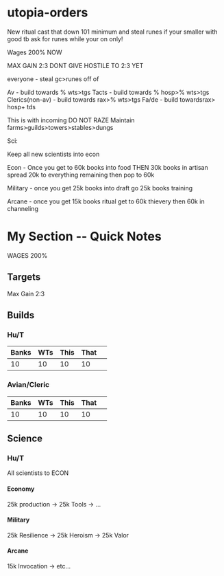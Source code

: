 # utopia-orders


New ritual cast that down 101 minimum and steal runes if your smaller with good tb ask for runes while your on only!

Wages 200% NOW

MAX GAIN 2:3
DONT GIVE HOSTILE TO 2:3 YET

everyone - steal gc>runes off of 

Av - build towards % wts>tgs
Tacts - build towards % hosp>% wts>tgs
Clerics(non-av) - build towards  rax>% wts>tgs
Fa/de - build towardsrax> hosp+ tds

This is with incoming
DO NOT RAZE
Maintain farms>guilds>towers>stables>dungs

Sci:

Keep all new scientists into econ

Econ - Once you get to 60k books into food THEN 30k books in artisan spread 20k to everything remaining then pop to 60k

Military - once you get 25k books into draft go 25k books training

Arcane - once you get 15k books ritual get to 60k thievery then 60k in channeling


# My Section -- Quick Notes
WAGES 200%

## Targets
Max Gain 2:3

## Builds
### Hu/T

| Banks | WTs | This | That |   |
|-------|-----|------|------|---|
| 10    | 10  | 10   | 10   |   |

### Avian/Cleric
| Banks | WTs | This | That |   |
|-------|-----|------|------|---|
| 10    | 10  | 10   | 10   |   |

## Science
### Hu/T
All scientists to ECON
#### Economy
25k production -> 25k Tools -> ...

#### Military
25k Resilience -> 25k Heroism -> 25k Valor

#### Arcane
15k Invocation -> etc...
